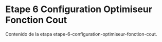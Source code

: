 # Etape 6 Configuration Optimiseur Fonction Cout

Contenido de la etapa etape-6-configuration-optimiseur-fonction-cout.